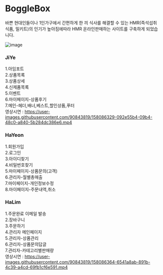 
# BoggleBox   
바쁜 현대인들이나 1인가구에서 간편하게 한 끼 식사를 해결할 수 있는 HMR(즉석섭취식품, 밀키트)의 인기가 높아짐에따라  HMR 온라인판매하는 사이트를 구축하게 되었습니다.

![image](https://user-images.githubusercontent.com/90843819/158086783-afb1fad4-cd95-4628-ab26-582e9af78f8b.png)

### JiYe
1.아임포트     
2.상품목록   
3.상품상세   
4.신제품목록   
5.이벤트   
6.마이페이지-상품후기   
7.메인-헤더,배너,베스트,할인상품,푸터   
영상시연 : https://user-images.githubusercontent.com/90843819/158086329-092e55b4-09b4-48c0-a840-5b284dc386e6.mp4

### HaYeon
1.회원가입   
2.로그인   
3.아이디찾기   
4.비밀번호찾기   
5.마이페이지-상품문의(고객)   
6.관리자-월별총매출   
7.마이페이지-개인정보수정   
8.마이페이지-주문내역,취소   

### HaLim
1.주문완료 이메일 발송   
2.장바구니   
3.주문하기   
4.관리자 메인페이지   
5.관리자-상품관리   
6.관리자-상품문의답글   
7.관리자-카테고리별판매량   
영상시연 : https://user-images.githubusercontent.com/90843819/158086364-6541a8ab-891b-4c39-a4cd-69fb1cf6e591.mp4












